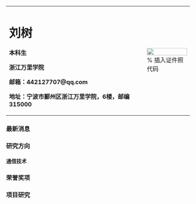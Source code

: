 <table border="0">
  <tr>
    <td width="75%">
      <h1>刘树</h1>
      <p><b>本科生</b></p>
      <p><b>浙江万里学院</b></p>
      <p><b>邮箱：442127707@qq.com</b></p>
      <p><b>地址：宁波市鄞州区浙江万里学院，6楼，邮编315000</b></p>
    </td>
    <td width="25%">
      <img src="/liushu.jpg" width="100%">      % 插入证件照代码
    </td>
  </tr>
</table>

### 最新消息

### 研究方向
#### 通信技术
### 荣誉奖项 

### 项目研究

